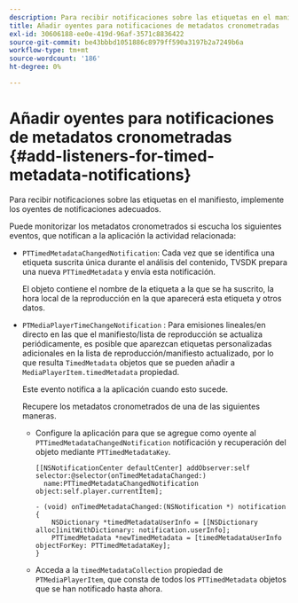 ```yaml
---
description: Para recibir notificaciones sobre las etiquetas en el manifiesto, implemente los oyentes de notificaciones adecuados.
title: Añadir oyentes para notificaciones de metadatos cronometradas
exl-id: 30606188-ee0e-419d-96af-3571c8836422
source-git-commit: be43bbbd1051886c8979ff590a3197b2a7249b6a
workflow-type: tm+mt
source-wordcount: '186'
ht-degree: 0%

---
```


# Añadir oyentes para notificaciones de metadatos cronometradas {#add-listeners-for-timed-metadata-notifications}

Para recibir notificaciones sobre las etiquetas en el manifiesto, implemente los oyentes de notificaciones adecuados.

Puede monitorizar los metadatos cronometrados si escucha los siguientes eventos, que notifican a la aplicación la actividad relacionada:

* `PTTimedMetadataChangedNotification`: Cada vez que se identifica una etiqueta suscrita única durante el análisis del contenido, TVSDK prepara una nueva `PTTimedMetadata` y envía esta notificación.

   El objeto contiene el nombre de la etiqueta a la que se ha suscrito, la hora local de la reproducción en la que aparecerá esta etiqueta y otros datos.

* `PTMediaPlayerTimeChangeNotification` : Para emisiones lineales/en directo en las que el manifiesto/lista de reproducción se actualiza periódicamente, es posible que aparezcan etiquetas personalizadas adicionales en la lista de reproducción/manifiesto actualizado, por lo que resulta `TimedMetadata` objetos que se pueden añadir a `MediaPlayerItem.timedMetadata` propiedad.

   Este evento notifica a la aplicación cuando esto sucede.

   Recupere los metadatos cronometrados de una de las siguientes maneras.

   * Configure la aplicación para que se agregue como oyente al `PTTimedMetadataChangedNotification` notificación y recuperación del objeto mediante `PTTimedMetadataKey`.

      ```
      [[NSNotificationCenter defaultCenter] addObserver:self selector:@selector(onTimedMetadataChanged:)  
        name:PTTimedMetadataChangedNotification object:self.player.currentItem]; 
      
      - (void) onTimedMetadataChanged:(NSNotification *) notification { 
          NSDictionary *timedMetadataUserInfo = [[NSDictionary alloc]initWithDictionary: notification.userInfo]; 
          PTTimedMetadata *newTimedMetadata = [timedMetadataUserInfo objectForKey: PTTimedMetadataKey]; 
      }
      ```

   * Acceda a la `timedMetadataCollection` propiedad de `PTMediaPlayerItem`, que consta de todos los `PTTimedMetadata` objetos que se han notificado hasta ahora.
